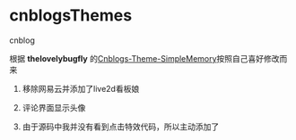 # cnblogsThemes
cnblog

根据 <b>thelovelybugfly</b> 的[Cnblogs-Theme-SimpleMemory](https://github.com/thelovelybugfly/Cnblogs-Theme-SimpleMemory)按照自己喜好修改而来

1. 移除网易云并添加了live2d看板娘

2. 评论界面显示头像

3. 由于源码中我并没有看到点击特效代码，所以主动添加了


